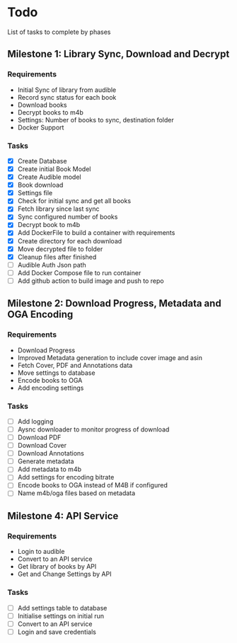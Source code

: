 # Todo

List of tasks to complete by phases

## Milestone 1: Library Sync, Download and Decrypt

### Requirements

- Initial Sync of library from audible
- Record sync status for each book
- Download books
- Decrypt books to m4b
- Settings: Number of books to sync, destination folder
- Docker Support

### Tasks

- [x] Create Database
- [x] Create initial Book Model
- [x] Create Audible model
- [x] Book download
- [x] Settings file
- [x] Check for initial sync and get all books
- [x] Fetch library since last sync
- [x] Sync configured number of books
- [x] Decrypt book to m4b
- [x] Add DockerFile to build a container with requirements
- [x] Create directory for each download
- [x] Move decrypted file to folder
- [x] Cleanup files after finished
- [ ] Audible Auth Json path
- [ ] Add Docker Compose file to run container
- [ ] Add github action to build image and push to repo

## Milestone 2: Download Progress, Metadata and OGA Encoding

### Requirements

- Download Progress
- Improved Metadata generation to include cover image and asin
- Fetch Cover, PDF and Annotations data
- Move settings to database
- Encode books to OGA 
- Add encoding settings

### Tasks

- [ ] Add logging
- [ ] Aysnc downloader to monitor progress of download
- [ ] Download PDF
- [ ] Download Cover
- [ ] Download Annotations
- [ ] Generate metadata
- [ ] Add metadata to m4b
- [ ] Add settings for encoding bitrate
- [ ] Encode books to OGA instead of M4B if configured
- [ ] Name m4b/oga files based on metadata

## Milestone 4: API Service

### Requirements

- Login to audible
- Convert to an API service
- Get library of books by API
- Get and Change Settings by API

### Tasks

- [ ] Add settings table to database
- [ ] Initialise settings on initial run
- [ ] Convert to an API service
- [ ] Login and save credentials
